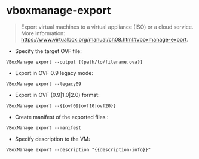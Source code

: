 # vboxmanage-export

> Export virtual machines to a virtual appliance (ISO) or a cloud service.
> More information: <https://www.virtualbox.org/manual/ch08.html#vboxmanage-export>.

- Specify the target OVF file:

`VBoxManage export --output {{path/to/filename.ova}}`

- Export in OVF 0.9 legacy mode:

`VBoxManage export --legacy09`

- Export in OVF (0.9|1.0|2.0) format:

`VBoxManage export --{{ovf09|ovf10|ovf20}}`

- Create manifest of the exported files :

`VBoxManage export --manifest`

- Specify description to the VM:

`VBoxManage export --description "{{description-info}}"`

